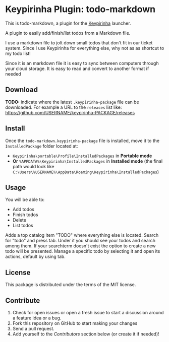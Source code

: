 # Keypirinha Plugin: todo-markdown

This is todo-markdown, a plugin for the
[Keypirinha](http://keypirinha.com) launcher.

A plugin to easily add/finish/list todos from a Markdown file.

I use a markdown file to jolt down small todos that don't fit in our ticket system.
Since I use Keypirinha for everything else, why not as as shortcut to my todo list!

Since it is an markdown file it is easy to sync between computers through your cloud storage.
It is easy to read and convert to another format if needed

## Download

**TODO:** indicate where the latest `.keypirinha-package` file can be
downloaded. For example a URL to the `releases` list like:
https://github.com/USERNAME/keypirinha-PACKAGE/releases


## Install

Once the `todo-markdown.keypirinha-package` file is installed,
move it to the `InstalledPackage` folder located at:

* `Keypirinha\portable\Profile\InstalledPackages` in **Portable mode**
* **Or** `%APPDATA%\Keypirinha\InstalledPackages` in **Installed mode** (the
  final path would look like
  `C:\Users\%USERNAME%\AppData\Roaming\Keypirinha\InstalledPackages`)


## Usage

You will be able to:
 - Add todos
 - Finish todos
 - Delete
 - List todos

Adds a top catalog item "TODO" where everything else is located.
Search for "todo" and press tab.
Under it you should see your todos and search among them.
If your searchterm doesn't exist the option to create a new todo will be presented.
Manage a specific todo by selecting it and open its actions, default by using tab.


## License
This package is distributed under the terms of the MIT license.


## Contribute
1. Check for open issues or open a fresh issue to start a discussion around a
   feature idea or a bug.
2. Fork this repository on GitHub to start making your changes
3. Send a pull request.
4. Add yourself to the *Contributors* section below (or create it if needed)!
